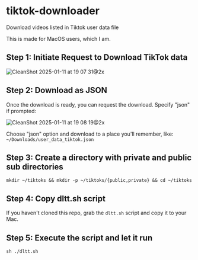 # tiktok-downloader
Download videos listed in Tiktok user data file

This is made for MacOS users, which I am. 

## Step 1: Initiate Request to Download TikTok data

![CleanShot 2025-01-11 at 19 07 31@2x](https://github.com/user-attachments/assets/fce1ffb8-a2c7-48e0-aa09-50aaab5867f7)


## Step 2: Download as JSON

Once the download is ready, you can request the download. Specify "json" if prompted:

![CleanShot 2025-01-11 at 19 08 19@2x](https://github.com/user-attachments/assets/668ca0ed-7437-404b-9268-fd68d3d9cb8c)


Choose "json" option and download to a place you'll remember, like:
`~/Downloads/user_data_tiktok.json`

## Step 3: Create a directory with private and public sub directories

`mkdir ~/tiktoks && mkdir -p ~/tiktoks/{public,private} && cd ~/tiktoks`

## Step 4: Copy dltt.sh script

If you haven't cloned this repo, grab the `dltt.sh` script and copy it to your Mac.

## Step 5: Execute the script and let it run

`sh ./dltt.sh`



